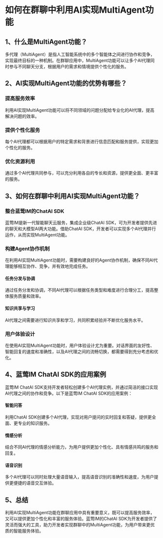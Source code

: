 # 如何在群聊中利用AI实现MultiAgent功能

## 1、什么是MultiAgent功能？

多代理（MultiAgent）是指人工智能系统中的多个智能体之间进行协作和竞争，实现最终目标的一种机制。在群聊应用中，MultiAgent功能可以让多个AI代理同时参与不同聊天分支，根据用户的需求和情境提供个性化的服务。

## 2、AI实现MultiAgent功能的优势有哪些？

### **提高服务效率**
利用AI实现MultiAgent功能可以将不同领域的问题分配给专业化的AI代理，提高解决问题的效率。

### **提供个性化服务**
每个AI代理都可以根据用户的特定需求和背景进行信息匹配和服务提供，实现更加个性化的服务。

### **优化资源利用**
通过多个AI代理共同参与，可以充分利用各自的专长和资源，提供更全面、更丰富的服务。

## 3、如何在群聊中利用AI实现MultiAgent功能？

### **整合蓝莺IM的ChatAI SDK**
蓝莺IM是新一代智能聊天云服务，集成企业级ChatAI SDK，可为开发者提供先进的聊天和大模型AI两大功能。借助ChatAI SDK，开发者可以实现多个AI代理并行运作，从而实现MultiAgent功能。

### **构建Agent协作机制**
在利用AI实现MultiAgent功能时，需要构建良好的Agent协作机制，确保不同AI代理能够相互协作、竞争，并有效地完成任务。

#### **任务分发与协调**
通过任务分发和协调，不同AI代理可以根据任务类型和难度进行合理分工，提高整体服务质量和效率。

#### **知识共享与学习**
AI代理之间需要进行知识共享和学习，共同积累经验并不断优化服务水平。

### **用户体验设计**
在使用AI实现MultiAgent功能时，用户体验设计尤为重要。对话界面的友好性、智能回复的速度和准确性，以及AI代理之间的流畅切换，都需要得到充分考虑和优化。

## 4、蓝莺IM ChatAI SDK的应用案例

蓝莺IM ChatAI SDK支持开发者轻松创建多个AI代理实例，并通过简洁的接口实现AI代理之间的协作和竞争。以下是蓝莺IM ChatAI SDK的应用案例：

#### **智能问答**
利用ChatAI SDK创建多个AI代理，实现对用户提问的实时回复和答疑，提供更全面、更专业的知识服务。

#### **情感分析**
结合不同AI代理的情感分析能力，为用户提供更加个性化、具有情感共鸣的服务和回复。

#### **语音识别**
多个AI代理可以同时处理大量语音输入，提高语音识别的准确性和速度，为用户提供更便捷的语音交互体验。

## 5、总结

利用AI实现MultiAgent功能在群聊应用中具有重要意义，既可以提高服务效率，又可以提供更加个性化和丰富的服务体验。蓝莺IM的ChatAI SDK为开发者提供了灵活而强大的工具，助力开发者实现群聊中的MultiAgent功能，为用户带来更优质的智能服务体验。